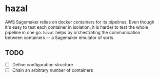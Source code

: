 
# hazal

AWS Sagemaker relies on docker containers for its pipelines.
Even though it's easy to test each container in isolation, it is harder to test the whole pipeline in one go.
`hazal` helps by orchestrating the communication between containers -- a Sagemaker emulator of sorts.

## TODO

- [ ] Define configuration structure
- [ ] Chain an arbitrary number of containers
